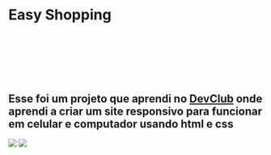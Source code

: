 <h1>Easy Shopping<h1>
<br>
<br>
<h2>Esse foi um projeto que aprendi no <a href="https://rodolfomori.com.br">DevClub</a> onde aprendi a criar um site responsivo para funcionar em celular e computador usando html e css</h2>
<img src="https://github.com/ricardomoura2017/easy-shopping/blob/main/assets/cerlphone.PNG"/>
<img src="https://github.com/ricardomoura2017/easy-shopping/blob/main/assets/desktop..PNG"/>
